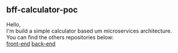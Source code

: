 ## bff-calculator-poc

Hello, <br/>
I'm build a simple calculator based um microservices architecture.<br/>
You can find the others repositories below:<br/>
[front-end](https://github.com/nicolasperuch/frontend-calculator-poc)
[back-end](https://github.com/nicolasperuch/backend-calculator-poc)



